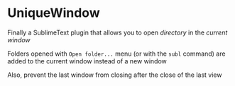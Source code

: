 # UniqueWindow

Finally a SublimeText plugin that allows you to open *directory* in the *current window*

Folders opened with `Open folder...` menu (or with the `subl` command) are added to the current window instead of a new window

Also, prevent the last window from closing after the close of the last view
